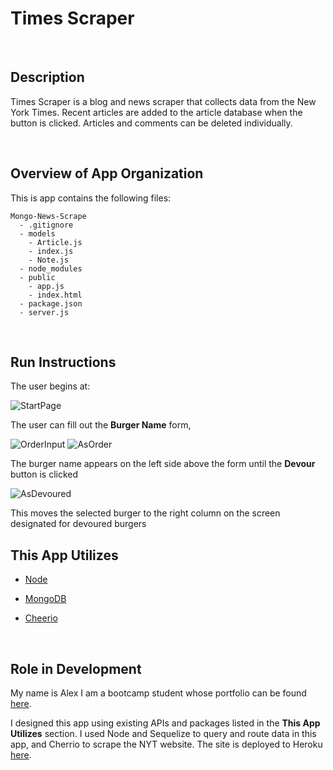 # Times Scraper

<br>

## Description

Times Scraper is a blog and news scraper that collects data from the New York Times. Recent articles are added to the article database when the button is clicked. Articles and comments can be deleted individually.

<br>

## Overview of App Organization

This is app contains the following files:

```
Mongo-News-Scrape
  - .gitignore
  - models
    - Article.js
    - index.js
    - Note.js
  - node_modules
  - public
    - app.js
    - index.html
  - package.json
  - server.js
```

<br>

## Run Instructions

The user begins at:

![StartPage](public/assets/img/StartPage.png)

The user can fill out the **Burger Name** form,

![OrderInput](public/assets/img/OrderInput.png)
![AsOrder](public/assets/img/AsOrder.png)

The burger name appears on the left side above the form until the **Devour** button is clicked

![AsDevoured](public/assets/img/AsDevoured.png)

This moves the selected burger to the right column on the screen designated for devoured burgers

## This App Utilizes

- [Node](https://nodejs.org/en/about/)

- [MongoDB](https://www.mongodb.com/)

- [Cheerio](hhttps://www.npmjs.com/package/cheerio)

<br>

## Role in Development

My name is Alex I am a bootcamp student whose portfolio can be found
[here](https://alexsamalot19.github.io/Samalot-Alexander-Portfolio/).

I designed this app using existing APIs and packages listed in the **This App Utilizes** section. I used Node and Sequelize to query and route data in this app, and Cherrio to scrape the NYT website. The site is deployed to Heroku [here](https://news-scrape9.herokuapp.com/).
